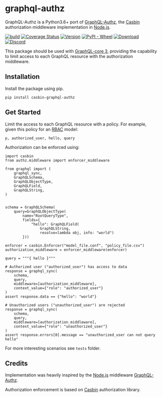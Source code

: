 # graphql-authz


GraphQL-Authz is a Python3.6+ port of [GraphQL-Authz](https://github.com/node-casbin/graphql-authz), the
[Casbin](https://casbin.org/) authorization middleware implementation in [Node.js](https://nodejs.org/en/).

[![build](https://github.com/pycasbin/graphql-authz/actions/workflows/build.yml/badge.svg)](https://github.com/pycasbin/graphql-authz/actions/workflows/build.yml)
[![Coverage Status](https://coveralls.io/repos/github/pycasbin/graphql-authz/badge.svg)](https://coveralls.io/github/pycasbin/graphql-authz)
[![Version](https://img.shields.io/pypi/v/casbin-graphql-authz.svg)](https://pypi.org/project/casbin-graphql-authz/)
[![PyPI - Wheel](https://img.shields.io/pypi/wheel/casbin-graphql-authz.svg)](https://pypi.org/project/casbin-graphql-authz/)
[![Download](https://img.shields.io/pypi/dm/casbin-graphql-authz.svg)](https://pypi.org/project/casbin-graphql-authz/)
[![Discord](https://img.shields.io/discord/1022748306096537660?logo=discord&label=discord&color=5865F2)](https://discord.gg/S5UjpzGZjN)

This package should be used with [GraphQL-core 3](https://github.com/graphql-python/graphql-core), providing the
capability to limit access to each GraphQL resource with the authorization middleware.

## Installation

Install the package using pip.

```shell
pip install casbin-graphql-authz
```

Get Started
--------

Limit the access to each GraphQL resource with a policy. For example,
given this policy for an [RBAC](https://casbin.org/docs/en/rbac) model:

```csv
p, authorized_user, hello, query
```

Authorization can be enforced using:

```python3
import casbin
from authz.middleware import enforcer_middleware

from graphql import (
    graphql_sync,
    GraphQLSchema,
    GraphQLObjectType,
    GraphQLField,
    GraphQLString,
)


schema = GraphQLSchema(
    query=GraphQLObjectType(
        name="RootQueryType",
        fields={
            "hello": GraphQLField(
                GraphQLString,
                resolve=lambda obj, info: "world")
        }))

enforcer = casbin.Enforcer("model_file.conf", "policy_file.csv")
authorization_middleware = enforcer_middleware(enforcer)

query = """{ hello }"""

# Authorized user ("authorized_user") has access to data
response = graphql_sync(
    schema,
    query,
    middleware=[authorization_middleware],
    context_value={"role": "authorized_user"}
)
assert response.data == {"hello": "world"}

# Unauthorized users ("unauthorized_user") are rejected
response = graphql_sync(
    schema,
    query,
    middleware=[authorization_middleware],
    context_value={"role": "unauthorized_user"}
)
assert response.errors[0].message == "unauthorized_user can not query hello"
```

For more interesting scenarios see `tests` folder.

## Credits

Implementation was heavily inspired by the [Node.js](https://nodejs.org/en/) middleware [GraphQL-Authz](https://github.com/node-casbin/graphql-authz).

Authorization enforcement is based on [Casbin](https://casbin.org/) authorization library.
